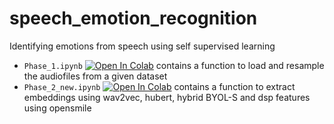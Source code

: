# speech_emotion_recognition
Identifying emotions from speech using self supervised learning

- `Phase_1.ipynb` [![Open In Colab](https://colab.research.google.com/assets/colab-badge.svg)](https://colab.research.google.com/github/satvik-dixit/speech_emotion_recognition/blob/main/Phase_1.ipynb) contains a function to load and resample the audiofiles from a given dataset
- `Phase_2_new.ipynb` [![Open In Colab](https://colab.research.google.com/assets/colab-badge.svg)](https://colab.research.google.com/github/satvik-dixit/speech_emotion_recognition/blob/main/Phase_2_new.ipynb) contains a function to extract embeddings using wav2vec, hubert, hybrid BYOL-S and dsp features using opensmile

